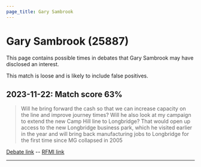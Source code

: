 ```yaml
---
page_title: Gary Sambrook
---
```


# Gary Sambrook  (25887)

This page contains possible times in debates that Gary Sambrook may have disclosed an interest.

This match is loose and is likely to include false positives. 



## 2023-11-22: Match score 63%

>Will he bring forward the cash so that we can increase capacity on the line and improve journey times? Will he also look at my campaign to extend the new Camp Hill line to Longbridge? That would open up access to the new Longbridge business park, which he visited earlier in the year and will bring back manufacturing jobs to Longbridge for the first time since MG collapsed in 2005

[Debate link](https://www.theyworkforyou.com/debates/?id=2023-11-22d.318.0)  --  [RFMI link](https://www.theyworkforyou.com/mp/25887/register)


---

